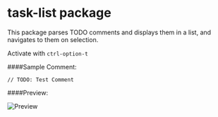 # task-list package

This package parses TODO comments and displays them in a list, and navigates to them on selection.

Activate with `ctrl-option-t`

####Sample Comment:

`// TODO: Test Comment`

####Preview:

![Preview](http://i.imgur.com/ZMDoHkK.png)

